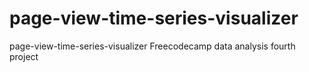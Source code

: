 # page-view-time-series-visualizer
page-view-time-series-visualizer Freecodecamp data analysis fourth project
